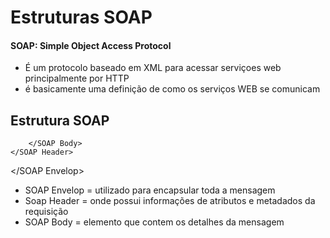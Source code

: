 # Estruturas SOAP

#### SOAP: **Simple Object Access Protocol**
* É um protocolo baseado em XML para acessar serviçoes web principalmente por HTTP
* é basicamente uma definição de como os serviços WEB se comunicam

## Estrutura SOAP
<SOAP Envelop>
    <SOAP Header>
        <SOAP Body>

        </SOAP Body>
    </SOAP Header>
</SOAP Envelop>

* SOAP Envelop = utilizado para encapsular toda a mensagem
* Soap Header = onde possui informações de atributos e metadados da requisição
* SOAP Body = elemento que contem os detalhes da mensagem